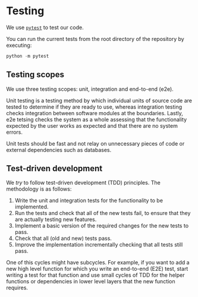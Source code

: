 # Testing

We use [`pytest`](https://docs.pytest.org/) to test our code.

You can run the current tests from the root directory of the repository
by executing:

```python
python -m pytest
```

## Testing scopes

We use three testing scopes: unit, integration and
end-to-end (e2e).

Unit testing is a testing method by which individual units of source
code are tested to determine if they are ready to use,
whereas integration testing checks integration between software modules
at the boundaries. Lastly, e2e tetsing checks the system as a whole
assessing that the functionality expected by the user works as expected
and that there are no system errors.

Unit tests should be fast and not relay on unnecessary pieces of code or
external dependencies such as databases.

## Test-driven development

We *try* to follow test-driven development (TDD) principles. The methodology
is as follows:

1. Write the unit and integration tests for the functionality to be
  implemented.
1. Run the tests and check that all of the new tests fail, to ensure that
  they are actually testing new features.
1. Implement a basic version of the required changes for the new tests
  to pass.
1. Check that all (old and new) tests pass.
1. Improve the implementation incrementally checking that all tests still
  pass.

One of this cycles might have subcycles. For example, if you want to
add a new high level function for which you write an end-to-end (E2E)
test, start writing a test for that function and use small cycles of
TDD for the helper functions or dependencies in lower level layers that
the new function requires.
